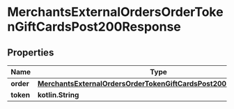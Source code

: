 
# MerchantsExternalOrdersOrderTokenGiftCardsPost200Response

## Properties
Name | Type | Description | Notes
------------ | ------------- | ------------- | -------------
**order** | [**MerchantsExternalOrdersOrderTokenGiftCardsPost200ResponseOrder**](MerchantsExternalOrdersOrderTokenGiftCardsPost200ResponseOrder.md) |  |  [optional]
**token** | **kotlin.String** |  |  [optional]



